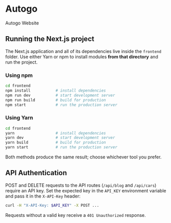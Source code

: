 # Autogo

Autogo Website

## Running the Next.js project

The Next.js application and all of its dependencies live inside the `frontend`
folder. Use either Yarn or npm to install modules **from that directory** and
run the project.

### Using npm

```bash
cd frontend
npm install           # install dependencies
npm run dev           # start development server
npm run build         # build for production
npm start             # run the production server
```

### Using Yarn

```bash
cd frontend
yarn                  # install dependencies
yarn dev              # start development server
yarn build            # build for production
yarn start            # run the production server
```

Both methods produce the same result; choose whichever tool you prefer.

## API Authentication

POST and DELETE requests to the API routes (`/api/blog` and `/api/cars`) require
an API key. Set the expected key in the `API_KEY` environment variable and pass
it in the `X-API-Key` header:

```bash
curl -H "X-API-Key: $API_KEY" -X POST ...
```

Requests without a valid key receive a `401 Unauthorized` response.
